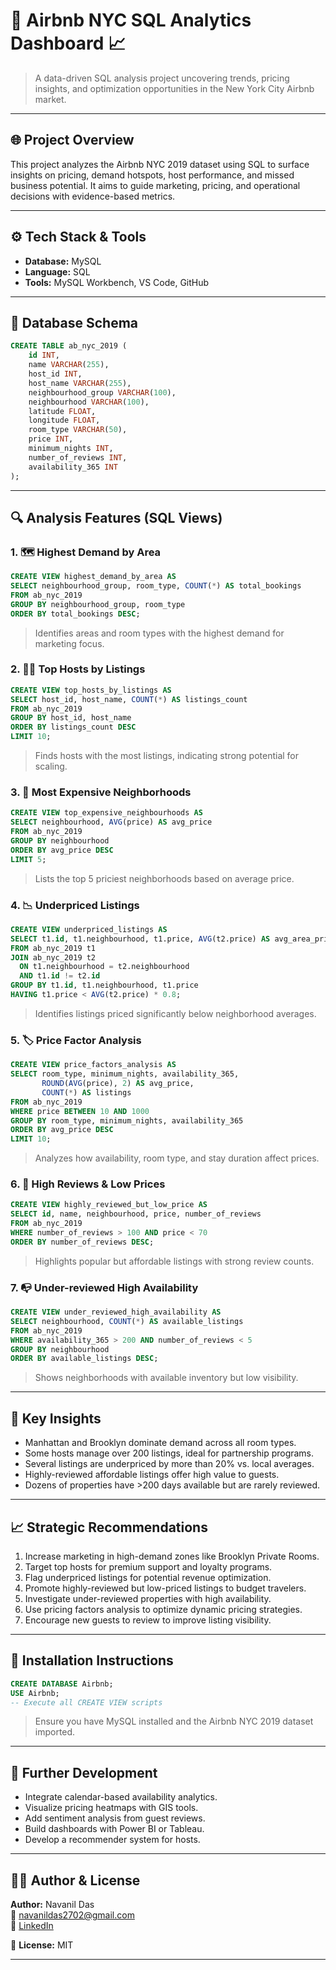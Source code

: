 # 🏡 Airbnb NYC SQL Analytics Dashboard 📈

> A data-driven SQL analysis project uncovering trends, pricing insights, and optimization opportunities in the New York City Airbnb market.

---

## 🌐 Project Overview
This project analyzes the Airbnb NYC 2019 dataset using SQL to surface insights on pricing, demand hotspots, host performance, and missed business potential. It aims to guide marketing, pricing, and operational decisions with evidence-based metrics.

---

## ⚙️ Tech Stack & Tools
- **Database:** MySQL
- **Language:** SQL
- **Tools:** MySQL Workbench, VS Code, GitHub

---

## 🧱 Database Schema
```sql
CREATE TABLE ab_nyc_2019 (
    id INT,
    name VARCHAR(255),
    host_id INT,
    host_name VARCHAR(255),
    neighbourhood_group VARCHAR(100),
    neighbourhood VARCHAR(100),
    latitude FLOAT,
    longitude FLOAT,
    room_type VARCHAR(50),
    price INT,
    minimum_nights INT,
    number_of_reviews INT,
    availability_365 INT
);
```

---

## 🔍 Analysis Features (SQL Views)

### 1. 🗺️ Highest Demand by Area
```sql
CREATE VIEW highest_demand_by_area AS
SELECT neighbourhood_group, room_type, COUNT(*) AS total_bookings
FROM ab_nyc_2019
GROUP BY neighbourhood_group, room_type
ORDER BY total_bookings DESC;
```
> Identifies areas and room types with the highest demand for marketing focus.

### 2. 🧑‍💼 Top Hosts by Listings
```sql
CREATE VIEW top_hosts_by_listings AS
SELECT host_id, host_name, COUNT(*) AS listings_count
FROM ab_nyc_2019
GROUP BY host_id, host_name
ORDER BY listings_count DESC
LIMIT 10;
```
> Finds hosts with the most listings, indicating strong potential for scaling.

### 3. 💸 Most Expensive Neighborhoods
```sql
CREATE VIEW top_expensive_neighbourhoods AS
SELECT neighbourhood, AVG(price) AS avg_price
FROM ab_nyc_2019
GROUP BY neighbourhood
ORDER BY avg_price DESC
LIMIT 5;
```
> Lists the top 5 priciest neighborhoods based on average price.

### 4. 📉 Underpriced Listings
```sql
CREATE VIEW underpriced_listings AS
SELECT t1.id, t1.neighbourhood, t1.price, AVG(t2.price) AS avg_area_price
FROM ab_nyc_2019 t1
JOIN ab_nyc_2019 t2 
  ON t1.neighbourhood = t2.neighbourhood 
  AND t1.id != t2.id
GROUP BY t1.id, t1.neighbourhood, t1.price
HAVING t1.price < AVG(t2.price) * 0.8;
```
> Identifies listings priced significantly below neighborhood averages.

### 5. 🏷️ Price Factor Analysis
```sql
CREATE VIEW price_factors_analysis AS
SELECT room_type, minimum_nights, availability_365, 
       ROUND(AVG(price), 2) AS avg_price, 
       COUNT(*) AS listings
FROM ab_nyc_2019
WHERE price BETWEEN 10 AND 1000
GROUP BY room_type, minimum_nights, availability_365
ORDER BY avg_price DESC
LIMIT 10;
```
> Analyzes how availability, room type, and stay duration affect prices.

### 6. 🌟 High Reviews & Low Prices
```sql
CREATE VIEW highly_reviewed_but_low_price AS
SELECT id, name, neighbourhood, price, number_of_reviews
FROM ab_nyc_2019
WHERE number_of_reviews > 100 AND price < 70
ORDER BY number_of_reviews DESC;
```
> Highlights popular but affordable listings with strong review counts.

### 7. 📭 Under-reviewed High Availability
```sql
CREATE VIEW under_reviewed_high_availability AS
SELECT neighbourhood, COUNT(*) AS available_listings
FROM ab_nyc_2019
WHERE availability_365 > 200 AND number_of_reviews < 5
GROUP BY neighbourhood
ORDER BY available_listings DESC;
```
> Shows neighborhoods with available inventory but low visibility.

---

## 📌 Key Insights
- Manhattan and Brooklyn dominate demand across all room types.
- Some hosts manage over 200 listings, ideal for partnership programs.
- Several listings are underpriced by more than 20% vs. local averages.
- Highly-reviewed affordable listings offer high value to guests.
- Dozens of properties have >200 days available but are rarely reviewed.

---

## 📈 Strategic Recommendations
1. Increase marketing in high-demand zones like Brooklyn Private Rooms.
2. Target top hosts for premium support and loyalty programs.
3. Flag underpriced listings for potential revenue optimization.
4. Promote highly-reviewed but low-priced listings to budget travelers.
5. Investigate under-reviewed properties with high availability.
6. Use pricing factors analysis to optimize dynamic pricing strategies.
7. Encourage new guests to review to improve listing visibility.

---

## 🚀 Installation Instructions
```sql
CREATE DATABASE Airbnb;
USE Airbnb;
-- Execute all CREATE VIEW scripts
```
> Ensure you have MySQL installed and the Airbnb NYC 2019 dataset imported.

---

## 🔮 Further Development
- Integrate calendar-based availability analytics.
- Visualize pricing heatmaps with GIS tools.
- Add sentiment analysis from guest reviews.
- Build dashboards with Power BI or Tableau.
- Develop a recommender system for hosts.

---

## 👨‍💻 Author & License
**Author:** Navanil Das  
📧 navanildas2702@gmail.com  
🔗 [LinkedIn](https://www.linkedin.com/in/navanil-das-a67836166/)  

📄 **License:** MIT

---
